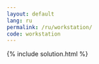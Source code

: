 ```yaml
---
layout: default
lang: ru
permalink: /ru/workstation/
code: workstation
---
```

{% include solution.html %}
